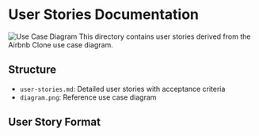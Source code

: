 # User Stories Documentation
![Use Case Diagram](./Usercasediagram)
This directory contains user stories derived from the Airbnb Clone use case diagram.

## Structure
- `user-stories.md`: Detailed user stories with acceptance criteria
- `diagram.png`: Reference use case diagram

## User Story Format
